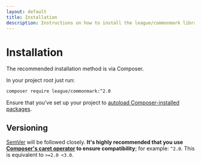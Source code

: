 ```yaml
---
layout: default
title: Installation
description: Instructions on how to install the league/commonmark library
---
```


# Installation

The recommended installation method is via Composer.

In your project root just run:

~~~bash
composer require league/commonmark:^2.0
~~~

Ensure that you’ve set up your project to [autoload Composer-installed packages](https://getcomposer.org/doc/00-intro.md#autoloading).

## Versioning

[SemVer](http://semver.org/) will be followed closely.  **It's highly recommended that you use [Composer's caret operator](https://getcomposer.org/doc/articles/versions.md#caret-version-range-) to ensure compatibility**; for example: `^2.0`.  This is equivalent to `>=2.0 <3.0`.
